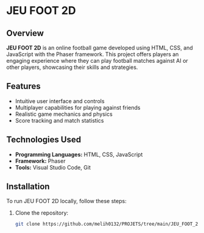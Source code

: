 # JEU FOOT 2D

## Overview

**JEU FOOT 2D** is an online football game developed using HTML, CSS, and JavaScript with the Phaser framework. This project offers players an engaging experience where they can play football matches against AI or other players, showcasing their skills and strategies.

## Features

- Intuitive user interface and controls
- Multiplayer capabilities for playing against friends
- Realistic game mechanics and physics
- Score tracking and match statistics

## Technologies Used

- **Programming Languages:** HTML, CSS, JavaScript
- **Framework:** Phaser
- **Tools:** Visual Studio Code, Git

## Installation

To run JEU FOOT 2D locally, follow these steps:

1. Clone the repository:
   ```bash
   git clone https://github.com/melih0132/PROJETS/tree/main/JEU_FOOT_2D
